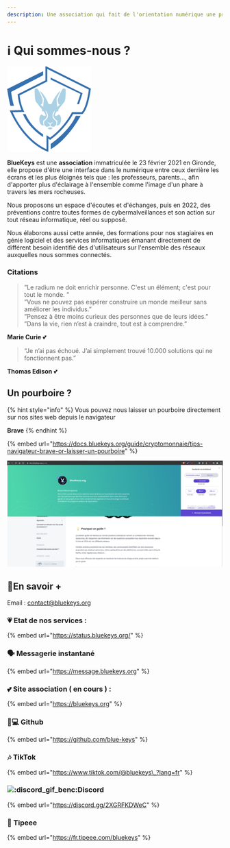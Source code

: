 ```yaml
---
description: Une association qui fait de l'orientation numérique une priorité
---
```


# ℹ️ Qui sommes-nous ?

![](.gitbook/assets/logox200%20%281%29.png)

**BlueKeys** est une **association** immatriculée le 23 février 2021 en Gironde, elle propose d'être une interface dans le numérique entre ceux derrière les écrans et les plus éloignés tels que : les professeurs, parents..., afin d'apporter plus d'éclairage à l'ensemble comme l'image d'un phare à travers les mers rocheuses.

Nous proposons un espace d'écoutes et d'échanges, puis en 2022, des préventions contre toutes formes de cybermalveillances et son action sur tout réseau informatique, réel ou supposé.

Nous élaborons aussi cette année, des formations pour nos stagiaires en génie logiciel et des services informatiques émanant directement de différent besoin identifié des d'utilisateurs sur l'ensemble des réseaux auxquelles nous sommes connectés.

### Citations

> ”Le radium ne doit enrichir personne. C'est un élément; c'est pour tout le monde. ”  
> ”Vous ne pouvez pas espérer construire un monde meilleur sans améliorer les individus.”   
> ”Pensez à être moins curieux des personnes que de leurs idées.”  
> ”Dans la vie, rien n’est à craindre, tout est à comprendre.”

**Marie Curie** 💕

> “Je n’ai pas échoué. J’ai simplement trouvé 10.000 solutions qui ne fonctionnent pas.”

**Thomas Edison** 💕

## Un pourboire ?

{% hint style="info" %}
Vous pouvez nous laisser un pourboire directement sur nos sites web depuis le navigateur 

**Brave**
{% endhint %}

{% embed url="https://docs.bluekeys.org/guide/cryptomonnaie/tips-navigateur-brave-or-laisser-un-pourboire" %}

![](.gitbook/assets/image%20%283%29.png)

## 🔗En savoir +

Email : contact@bluekeys.org

### 💗 Etat de nos services : 

{% embed url="https://status.bluekeys.org/" %}

### 🗣 Messagerie instantané

{% embed url="https://message.bluekeys.org" %}

### 💕 Site association \( **en cours** \) : 

{% embed url="https://bluekeys.org" %}

### 👨💻 Github

{% embed url="https://github.com/blue-keys" %}

### 🎶 TikTok

{% embed url="https://www.tiktok.com/@bluekeys\_?lang=fr" %}

### ![:discord\_gif\_benc:](https://cdn.discordapp.com/emojis/745264159851151471.gif?v=1)Discord

{% embed url="https://discord.gg/2XGRFKDWeC" %}

###  🎁 Tipeee

{% embed url="https://fr.tipeee.com/bluekeys" %}



